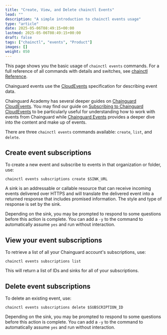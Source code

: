 ```yaml
---
title: "Create, View, and Delete chainctl Events"
lead: ""
description: "A simple introduction to chainctl events usage"
type: "article"
date: 2025-05-06T08:49:15+00:00
lastmod: 2025-05-06T08:49:15+00:00
draft: false
tags: ["chainctl", "events", "Product"]
images: []
weight: 050
---
```


This page shows you the basic usage of `chainctl events` commands. For a full reference of all commands with details and switches, see [chainctl Reference](/chainguard/chainctl/).

Chainguard events use the [CloudEvents](https://cloudevents.io/) specification for describing event data.

Chainguard Academy has several deeper guides on [Chainguard CloudEvents](/chainguard/administration/cloudevents/). You may find our guide on [Subscribing to Chainguard CloudEvents](/chainguard/administration/cloudevents/events-example/) to be particularly useful for understanding how to work with events from Chainguard while [Chainguard Events](https://edu.chainguard.dev/chainguard/administration/cloudevents/events-reference/) provides a deeper dive into the content and make up of events.

There are three `chainctl events` commands available: `create`, `list`, and `delete`.


## Create event subscriptions

To create a new event and subscribe to events in that organization or folder, use:

```shell
chainctl events subscriptions create $SINK_URL
```

A sink is an addressable or callable resource that can receive incoming events delivered over HTTPS and will translate the delivered event into a returned response that includes promised information. The style and type of response is set by the sink.

Depending on the sink, you may be prompted to respond to some questions before this action is complete. You can add a `-y` to the command to automatically assume `yes` and run without interaction.


## View your event subscriptions

To retrieve a list of all your Chainguard account's subscriptions, use:

```shell
chainctl events subscriptions list
```

This will return a list of IDs and sinks for all of your subscriptions.


## Delete event subscriptions

To delete an existing event, use:

```shell
chainctl events subscriptions delete $SUBSCRIPTION_ID
```

Depending on the sink, you may be prompted to respond to some questions before this action is complete. You can add a `-y` to the command to automatically assume `yes` and run without interaction.
